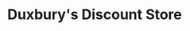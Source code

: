 ---
title: "Duxbury's Discount Store"
url: /high-bentham/duxburys-discount-store/
shop: variety store
---